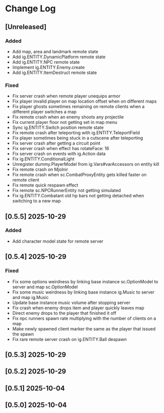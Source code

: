 <!-- markdownlint-disable MD013 MD024 -->

# Change Log

## [Unreleased]

### Added 

- Add map, area and landmark remote state
- Add ig.ENTITY.DynamicPlatform remote state
- Add ig.ENTITY.NPC remote state
- Implement ig.ENTITY.Enemy.create
- Add ig.ENTITY.ItemDestruct remote state

### Fixed

- Fix server crash when remote player unequips armor
- Fix player invalid player on map location offset when on different maps
- Fix player ghosts sometimes remaining on remote clients when a different player switches a map
- Fix remote crash when an enemy shoots any projectile
- Fix current player floor not getting set in map menu
- Sync ig.ENTITY.Switch position remote state
- Fix remote crash after teleporting with ig.ENTITY.TeleportField
- Fix player sometimes being stuck in a cutscene after teleporting
- Fix server crash after getting a circuit point
- Fix server crash when effect has rotateFace: 16
- Fix server crash on events with ig.Action data
- Fix ig.ENTITY.ConditionalLight
- Unregister dummy.PlayerModel from ig.Vars#varAccessors on entity kill
- Fix remote crash on Mjolnir
- Fix remote crash when sc.CombatProxyEntity gets killed faster on remote client
- Fix remote quick respawn effect
- Fix remote sc.NPCRunnerEntity not getting simulated
- Fix ig.ENTITY.Combatant old hp bars not getting detached when switching to a new map

## [0.5.5] 2025-10-29

### Added

- Add character model state for remote server

## [0.5.4] 2025-10-29

### Fixed

- Fix some options weirdness by linking base instance sc.OptionModel to server and map sc.OptionModel
- Fix some music weirdness by linking base instance ig.Music to server and map ig.Music
- Update base instance music volume after stopping server
- Fix crash when enemy drops item and player quickly leaves map
- Direct enemy drops to the player that finished it off
- Fix npc runners spawn rate multiplying with the number of clients on a map
- Make newly spawned client marker the same as the player that issued the spawn
- Fix rare remote server crash on ig.ENTITY.Ball despawn

## [0.5.3] 2025-10-29
## [0.5.2] 2025-10-29
## [0.5.1] 2025-10-04
## [0.5.0] 2025-10-04
